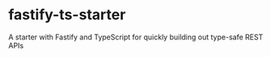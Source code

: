 # fastify-ts-starter
A starter with Fastify and TypeScript for quickly building out type-safe REST APIs
